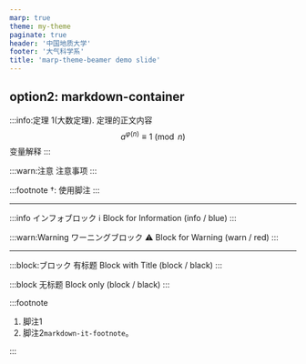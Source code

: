 ```yaml
---
marp: true
theme: my-theme
paginate: true
header: '中国地质大学'
footer: '大气科学系'
title: 'marp-theme-beamer demo slide'
---
```


## option2: markdown-container

:::info:定理 1(大数定理).
定理的正文内容
$$a^{\varphi(n)} \equiv 1 \pmod n$$
变量解释
:::

:::warn:注意
注意事项
:::

:::footnote
†: 使用脚注
:::

---

<!-- header: '中山大学' -->
<!-- footer: '地理学院' -->

:::info
インフォブロック :information_source:
Block for Information (info / blue)
:::

:::warn:Warning
ワーニングブロック :warning:
Block for Warning (warn / red)
:::

---

:::block:ブロック
有标题
Block with Title (block / black)
:::

:::block
无标题
Block only (block / black)
:::

:::footnote

1. 脚注1
2. 脚注2`markdown-it-footnote`。

:::
